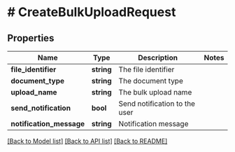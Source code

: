 # # CreateBulkUploadRequest

## Properties

Name | Type | Description | Notes
------------ | ------------- | ------------- | -------------
**file_identifier** | **string** | The file identifier |
**document_type** | **string** | The document type |
**upload_name** | **string** | The bulk upload name |
**send_notification** | **bool** | Send notification to the user |
**notification_message** | **string** | Notification message |

[[Back to Model list]](../../README.md#models) [[Back to API list]](../../README.md#endpoints) [[Back to README]](../../README.md)

